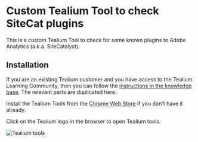 # Custom Tealium Tool to check SiteCat plugins

This is a custom Tealium Tool to check for some known plugins to Adobe Analytics
(a.k.a. SiteCatalyst).

## Installation

If you are an existing Tealium customer and you have access to the Tealium Learning
Community, then you can follow the [instructions in the knowledge base](tlc). The 
relevant parts are duplicated here. 

  [tlc]: https://community.tealiumiq.com/posts/860742

Install the Tealium Tools from the [Chrome Web Store][chrome] if you don't have it already.

  [chrome]: chrome.google.com/webstore/detail/tealium-tools/gidnphnamcemailggkemcgclnjeeokaa

Click on the Tealium logo in the browser to open Tealium tools.

![Tealium tools](https://content0.bloomfire.com/thumbnails/contents/000/426/957/_1000x1000.png?AWSAccessKeyId=AKIAIKMPP7FRDWCQ22UA&Expires=2147385600&Signature=JPZ5iY7sHNpcJDhEnyqJ2iMpVvo%3D&f=1435257038)

